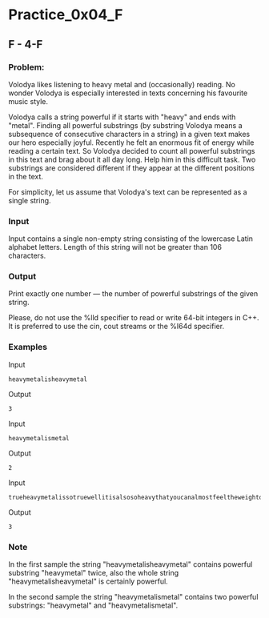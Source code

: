 # Practice_0x04_F

## F - 4-F

### Problem:

Volodya likes listening to heavy metal and (occasionally) reading. No wonder Volodya is especially interested in texts concerning his favourite music style.

Volodya calls a string powerful if it starts with "heavy" and ends with "metal". Finding all powerful substrings (by substring Volodya means a subsequence of consecutive characters in a string) in a given text makes our hero especially joyful. Recently he felt an enormous fit of energy while reading a certain text. So Volodya decided to count all powerful substrings in this text and brag about it all day long. Help him in this difficult task. Two substrings are considered different if they appear at the different positions in the text.

For simplicity, let us assume that Volodya's text can be represented as a single string.

### Input

Input contains a single non-empty string consisting of the lowercase Latin alphabet letters. Length of this string will not be greater than 106 characters.

### Output

Print exactly one number — the number of powerful substrings of the given string.

Please, do not use the %lld specifier to read or write 64-bit integers in C++. It is preferred to use the cin, cout streams or the %I64d specifier.

### Examples

Input

```
heavymetalisheavymetal
```

Output

```
3
```

Input

```
heavymetalismetal
```

Output

```
2
```

Input

```
trueheavymetalissotruewellitisalsosoheavythatyoucanalmostfeeltheweightofmetalonyou
```

Output

```
3
```

### Note

In the first sample the string "heavymetalisheavymetal" contains powerful substring "heavymetal" twice, also the whole string "heavymetalisheavymetal" is certainly powerful.

In the second sample the string "heavymetalismetal" contains two powerful substrings: "heavymetal" and "heavymetalismetal".